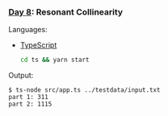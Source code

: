 ### [Day 8](https://adventofcode.com/2024/day/8): Resonant Collinearity

Languages: 
-  [TypeScript](https://www.typescriptlang.org/)
    ```bash
    cd ts && yarn start
    ```
   
Output:
```
$ ts-node src/app.ts ../testdata/input.txt
part 1: 311
part 2: 1115
```

